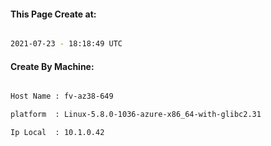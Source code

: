 
   
#### This Page Create at:

```bash

2021-07-23 - 18:18:49 UTC

```

#### Create By Machine:

```bash

Host Name : fv-az38-649

platform  : Linux-5.8.0-1036-azure-x86_64-with-glibc2.31

Ip Local  : 10.1.0.42

```

